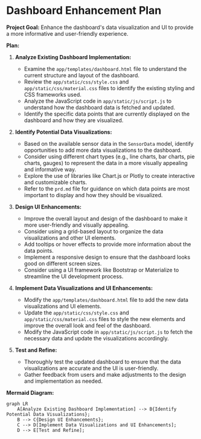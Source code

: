 # Dashboard Enhancement Plan

**Project Goal:** Enhance the dashboard's data visualization and UI to provide a more informative and user-friendly experience.

**Plan:**

1.  **Analyze Existing Dashboard Implementation:**
    *   Examine the `app/templates/dashboard.html` file to understand the current structure and layout of the dashboard.
    *   Review the `app/static/css/style.css` and `app/static/css/material.css` files to identify the existing styling and CSS frameworks used.
    *   Analyze the JavaScript code in `app/static/js/script.js` to understand how the dashboard data is fetched and updated.
    *   Identify the specific data points that are currently displayed on the dashboard and how they are visualized.

2.  **Identify Potential Data Visualizations:**
    *   Based on the available sensor data in the `SensorData` model, identify opportunities to add more data visualizations to the dashboard.
    *   Consider using different chart types (e.g., line charts, bar charts, pie charts, gauges) to represent the data in a more visually appealing and informative way.
    *   Explore the use of libraries like Chart.js or Plotly to create interactive and customizable charts.
    *   Refer to the `prd.md` file for guidance on which data points are most important to display and how they should be visualized.

3.  **Design UI Enhancements:**
    *   Improve the overall layout and design of the dashboard to make it more user-friendly and visually appealing.
    *   Consider using a grid-based layout to organize the data visualizations and other UI elements.
    *   Add tooltips or hover effects to provide more information about the data points.
    *   Implement a responsive design to ensure that the dashboard looks good on different screen sizes.
    *   Consider using a UI framework like Bootstrap or Materialize to streamline the UI development process.

4.  **Implement Data Visualizations and UI Enhancements:**
    *   Modify the `app/templates/dashboard.html` file to add the new data visualizations and UI elements.
    *   Update the `app/static/css/style.css` and `app/static/css/material.css` files to style the new elements and improve the overall look and feel of the dashboard.
    *   Modify the JavaScript code in `app/static/js/script.js` to fetch the necessary data and update the visualizations accordingly.

5.  **Test and Refine:**
    *   Thoroughly test the updated dashboard to ensure that the data visualizations are accurate and the UI is user-friendly.
    *   Gather feedback from users and make adjustments to the design and implementation as needed.

**Mermaid Diagram:**

```mermaid
graph LR
    A[Analyze Existing Dashboard Implementation] --> B{Identify Potential Data Visualizations};
    B --> C{Design UI Enhancements};
    C --> D[Implement Data Visualizations and UI Enhancements];
    D --> E[Test and Refine];